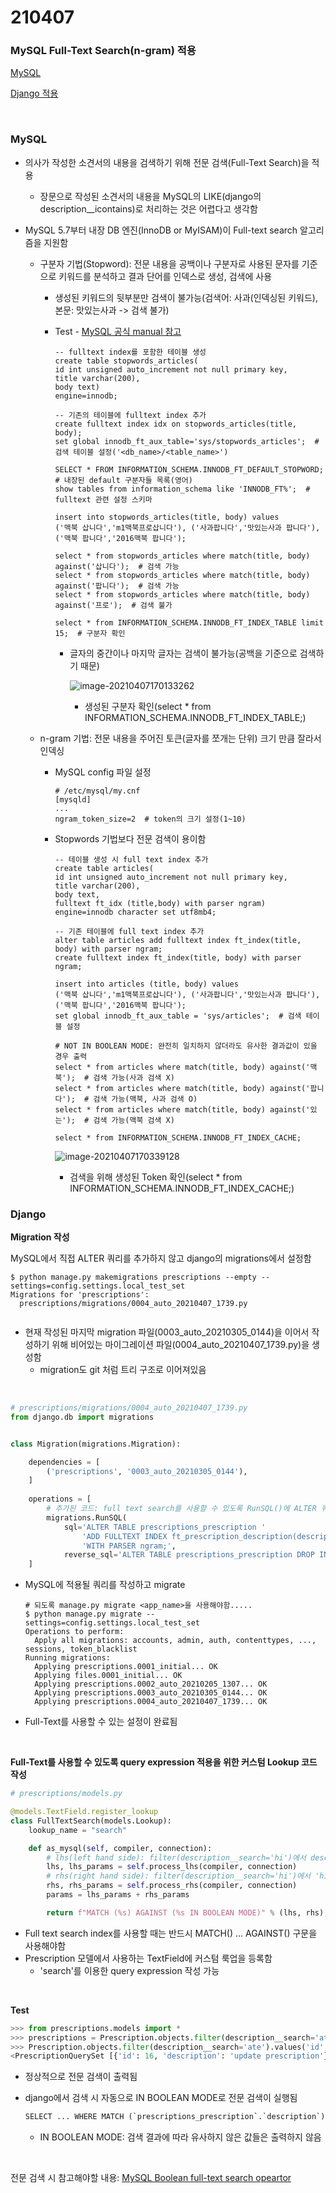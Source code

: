 # 210407

### MySQL Full-Text Search(n-gram) 적용

[MySQL](#mysql)

[Django 적용](#django)

<br>

### MySQL

-   의사가 작성한 소견서의 내용을 검색하기 위해 전문 검색(Full-Text Search)을 적용
    -   장문으로 작성된 소견서의 내용을 MySQL의 LIKE(django의 description__icontains)로 처리하는 것은 어렵다고 생각함

-   MySQL 5.7부터 내장 DB 엔진(InnoDB or MyISAM)이 Full-text search 알고리즘을 지원함

    -   구분자 기법(Stopword): 전문 내용을 공백이나 구분자로 사용된 문자를 기준으로 키워드를 분석하고 결과 단어를 인덱스로 생성, 검색에 사용

        -   생성된 키워드의 뒷부분만 검색이 불가능(검색어: 사과(인덱싱된 키워드), 본문: 맛있는사과 -> 검색 불가)

        -   Test - [MySQL 공식 manual 참고](https://www.movefeng.com/mysql-manual/fulltext-stopwords.html#fulltext-stopwords-stopwords-for-innodb-search-indexes)

            ```mysql
            -- fulltext index를 포함한 테이블 생성
            create table stopwords_articles(
            id int unsigned auto_increment not null primary key,
            title varchar(200),
            body text)
            engine=innodb;
            
            -- 기존의 테이블에 fulltext index 추가
            create fulltext index idx on stopwords_articles(title, body);
            set global innodb_ft_aux_table='sys/stopwords_articles';  # 검색 테이블 설정('<db_name>/<table_name>')
            
            SELECT * FROM INFORMATION_SCHEMA.INNODB_FT_DEFAULT_STOPWORD;  # 내장된 default 구분자들 목록(영어)
            show tables from information_schema like 'INNODB_FT%';  # fulltext 관련 설정 스키마
            
            insert into stopwords_articles(title, body) values
            ('맥북 삽니다','m1맥북프로삽니다'), ('사과팝니다','맛있는사과 팝니다'), ('맥북 팝니다','2016맥북 팝니다');
            
            select * from stopwords_articles where match(title, body) against('삽니다');  # 검색 가능
            select * from stopwords_articles where match(title, body) against('팝니다');  # 검색 가능
            select * from stopwords_articles where match(title, body) against('프로');  # 검색 불가
            
            select * from INFORMATION_SCHEMA.INNODB_FT_INDEX_TABLE limit 15;  # 구분자 확인
            ```

            -   글자의 중간이나 마지막 글자는 검색이 불가능(공백을 기준으로 검색하기 때문)

                ![image-20210407170133262](images/image-20210407170133262.png)

                -   생성된 구분자 확인(select * from INFORMATION_SCHEMA.INNODB_FT_INDEX_TABLE;)

    -   n-gram 기법: 전문 내용을 주어진 토큰(글자를 쪼개는 단위) 크기 만큼 잘라서 인덱싱

        -   MySQL config 파일 설정

            ```shell
            # /etc/mysql/my.cnf
            [mysqld]
            ...
            ngram_token_size=2  # token의 크기 설정(1~10)
            ```

            

        -   Stopwords 기법보다 전문 검색이 용이함

            ```mysql
            -- 테이블 생성 시 full text index 추가
            create table articles(
            id int unsigned auto_increment not null primary key,
            title varchar(200),
            body text,
            fulltext ft_idx (title,body) with parser ngram)
            engine=innodb character set utf8mb4;
            
            -- 기존 테이블에 full text index 추가
            alter table articles add fulltext index ft_index(title, body) with parser ngram;
            create fulltext index ft_index(title, body) with parser ngram;
            
            insert into articles (title, body) values 
            ('맥북 삽니다','m1맥북프로삽니다'), ('사과팝니다','맛있는사과 팝니다'), ('맥북 팝니다','2016맥북 팝니다');
            set global innodb_ft_aux_table = 'sys/articles';  # 검색 테이블 설정
            
            # NOT IN BOOLEAN MODE: 완전히 일치하지 않더라도 유사한 결과값이 있을 경우 출력
            select * from articles where match(title, body) against('맥북');  # 검색 가능(사과 검색 X)
            select * from articles where match(title, body) against('팝니다');  # 검색 가능(맥북, 사과 검색 O)
            select * from articles where match(title, body) against('있는');  # 검색 가능(맥북 검색 X)
            
            select * from INFORMATION_SCHEMA.INNODB_FT_INDEX_CACHE;
            ```

            ![image-20210407170339128](images/image-20210407170339128.png)

            -   검색을 위해 생성된 Token 확인(select * from INFORMATION_SCHEMA.INNODB_FT_INDEX_CACHE;)





### Django

**Migration 작성**

MySQL에서 직접 ALTER 쿼리를 추가하지 않고 django의 migrations에서 설정함

```shell
$ python manage.py makemigrations prescriptions --empty --settings=config.settings.local_test_set 
Migrations for 'prescriptions':
  prescriptions/migrations/0004_auto_20210407_1739.py
  
```

-   현재 작성된 마지막 migration 파일(0003_auto_20210305_0144)을 이어서 작성하기 위해 비어있는 마이그레이션 파일(0004_auto_20210407_1739.py)을 생성함
    -   migration도 git 처럼 트리 구조로 이어져있음

<br>

```python
# prescriptions/migrations/0004_auto_20210407_1739.py
from django.db import migrations


class Migration(migrations.Migration):

    dependencies = [
        ('prescriptions', '0003_auto_20210305_0144'),
    ]
    
    operations = [
        # 추가된 코드: full text search를 사용할 수 있도록 RunSQL()에 ALTER 쿼리 작성
        migrations.RunSQL(
            sql='ALTER TABLE prescriptions_prescription '
                'ADD FULLTEXT INDEX ft_prescription_description(description) '
                'WITH PARSER ngram;',
            reverse_sql='ALTER TABLE prescriptions_prescription DROP INDEX idx_description;')
    ]
```

-   MySQL에 적용될 쿼리를 작성하고 migrate

    ```shell
    # 되도록 manage.py migrate <app_name>을 사용해야함.....
    $ python manage.py migrate --settings=config.settings.local_test_set                   
    Operations to perform:
      Apply all migrations: accounts, admin, auth, contenttypes, ..., sessions, token_blacklist
    Running migrations:
      Applying prescriptions.0001_initial... OK
      Applying files.0001_initial... OK
      Applying prescriptions.0002_auto_20210205_1307... OK
      Applying prescriptions.0003_auto_20210305_0144... OK
      Applying prescriptions.0004_auto_20210407_1739... OK
    ```

-   Full-Text를 사용할 수 있는 설정이 완료됨

<br>

**Full-Text를 사용할 수 있도록 query expression 적용을 위한 커스텀 Lookup 코드 작성**

```python
# prescriptions/models.py

@models.TextField.register_lookup
class FullTextSearch(models.Lookup):
    lookup_name = "search"

    def as_mysql(self, compiler, connection):
        # lhs(left hand side): filter(description__search='hi')에서 description을 의미함
        lhs, lhs_params = self.process_lhs(compiler, connection)  
        # rhs(right hand side): filter(description__search='hi')에서 'hi'를 의미함
        rhs, rhs_params = self.process_rhs(compiler, connection)  
        params = lhs_params + rhs_params

        return f"MATCH (%s) AGAINST (%s IN BOOLEAN MODE)" % (lhs, rhs), params
```

-   Full text search index를 사용할 때는 반드시 MATCH() ... AGAINST() 구문을 사용해야함
-   Prescription 모델에서 사용하는 TextField에 커스텀 룩업을 등록함
    -   'search'를 이용한 query expression 작성 가능

<br>

**Test**

```python
>>> from prescriptions.models import *
>>> prescriptions = Prescription.objects.filter(description__search='ate').values('id','description')
>>> Prescription.objects.filter(description__search='ate').values('id','description')
<PrescriptionQuerySet [{'id': 16, 'description': 'update prescription'}]>
```

-   정상적으로 전문 검색이 출력됨

-   django에서 검색 시 자동으로 IN BOOLEAN MODE로 전문 검색이 실행됨

    ```python
    SELECT ... WHERE MATCH (`prescriptions_prescription`.`description`) AGAINST (ate IN BOOLEAN MODE) ...
    ```

    -   IN BOOLEAN MODE: 검색 결과에 따라 유사하지 않은 값들은 출력하지 않음

<br>

전문 검색 시 참고해야할 내용: [MySQL Boolean full-text search opeartor](https://www.mysqltutorial.org/mysql-boolean-text-searches.aspx/)

